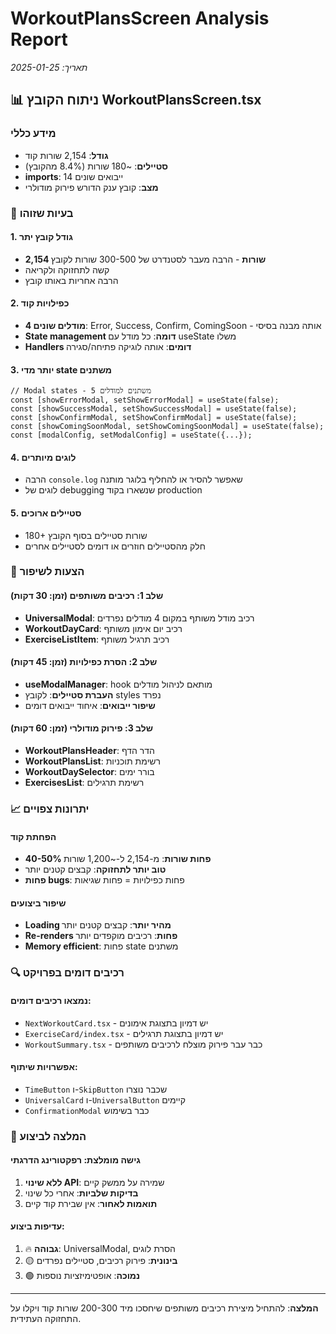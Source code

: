 # WorkoutPlansScreen Analysis Report

_תאריך: 2025-01-25_

## 📊 ניתוח הקובץ WorkoutPlansScreen.tsx

### מידע כללי

- **גודל**: 2,154 שורות קוד
- **סטיילים**: ~180 שורות (8.4% מהקובץ)
- **imports**: 14 ייבואים שונים
- **מצב**: קובץ ענק הדורש פירוק מודולרי

### 🔴 בעיות שזוהו

#### 1. גודל קובץ יתר

- **2,154 שורות** - הרבה מעבר לסטנדרט של 300-500 שורות לקובץ
- קשה לתחזוקה ולקריאה
- הרבה אחריות באותו קובץ

#### 2. כפילויות קוד

- **4 מודלים שונים**: Error, Success, Confirm, ComingSoon - אותה מבנה בסיסי
- **State management דומה**: כל מודל עם useState משלו
- **Handlers דומים**: אותה לוגיקה פתיחה/סגירה

#### 3. יותר מדי state משתנים

```tsx
// Modal states - 5 משתנים למודלים
const [showErrorModal, setShowErrorModal] = useState(false);
const [showSuccessModal, setShowSuccessModal] = useState(false);
const [showConfirmModal, setShowConfirmModal] = useState(false);
const [showComingSoonModal, setShowComingSoonModal] = useState(false);
const [modalConfig, setModalConfig] = useState({...});
```

#### 4. לוגים מיותרים

- הרבה `console.log` שאפשר להסיר או להחליף בלוגר מותנה
- לוגים של debugging שנשארו בקוד production

#### 5. סטיילים ארוכים

- 180+ שורות סטיילים בסוף הקובץ
- חלק מהסטיילים חוזרים או דומים לסטיילים אחרים

### 🎯 הצעות לשיפור

#### שלב 1: רכיבים משותפים (זמן: 30 דקות)

- **UniversalModal**: רכיב מודל משותף במקום 4 מודלים נפרדים
- **WorkoutDayCard**: רכיב יום אימון משותף
- **ExerciseListItem**: רכיב תרגיל משותף

#### שלב 2: הסרת כפילויות (זמן: 45 דקות)

- **useModalManager**: hook מותאם לניהול מודלים
- **העברת סטיילים**: לקובץ styles נפרד
- **שיפור ייבואים**: איחוד ייבואים דומים

#### שלב 3: פירוק מודולרי (זמן: 60 דקות)

- **WorkoutPlansHeader**: הדר הדף
- **WorkoutPlansList**: רשימת תוכניות
- **WorkoutDaySelector**: בורר ימים
- **ExercisesList**: רשימת תרגילים

### 📈 יתרונות צפויים

#### הפחתת קוד

- **40-50% פחות שורות**: מ-2,154 ל-~1,200 שורות
- **טוב יותר לתחזוקה**: קבצים קטנים יותר
- **פחות bugs**: פחות כפילויות = פחות שגיאות

#### שיפור ביצועים

- **Loading מהיר יותר**: קבצים קטנים יותר
- **Re-renders פחות**: רכיבים מוקפדים יותר
- **Memory efficient**: פחות state משתנים

### 🔍 רכיבים דומים בפרויקט

#### נמצאו רכיבים דומים:

- `NextWorkoutCard.tsx` - יש דמיון בתצוגת אימונים
- `ExerciseCard/index.tsx` - יש דמיון בתצוגת תרגילים
- `WorkoutSummary.tsx` - כבר עבר פירוק מוצלח לרכיבים משותפים

#### אפשרויות שיתוף:

- `TimeButton` ו-`SkipButton` שכבר נוצרו
- `UniversalCard` ו-`UniversalButton` קיימים
- `ConfirmationModal` כבר בשימוש

### 🚀 המלצה לביצוע

#### גישה מומלצת: **רפקטורינג הדרגתי**

1. **ללא שינוי API**: שמירה על ממשק קיים
2. **בדיקות שלביות**: אחרי כל שינוי
3. **תואמות לאחור**: אין שבירת קוד קיים

#### עדיפות ביצוע:

1. 🔥 **גבוהה**: UniversalModal, הסרת לוגים
2. 🟡 **בינונית**: פירוק רכיבים, סטיילים נפרדים
3. 🟢 **נמוכה**: אופטימיזציות נוספות

---

**המלצה**: להתחיל מיצירת רכיבים משותפים שיחסכו מיד 200-300 שורות קוד ויקלו על התחזוקה העתידית.
